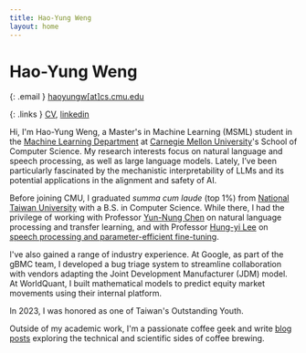 ```yaml
---
title: Hao-Yung Weng
layout: home
---
```


# Hao-Yung Weng

{: .email }
[haoyungw[at]cs.cmu.edu](mailto:haoyungw@cs.cmu.edu)

{: .links }
[CV](assets/CV_20240917.pdf), [linkedin](https://www.linkedin.com/in/haoyungweng/)

Hi, I'm Hao-Yung Weng, a Master's in Machine Learning (MSML) student in the [Machine Learning Department](https://www.ml.cmu.edu/) at [Carnegie Mellon University](https://www.cmu.edu/)'s School of Computer Science. My research interests focus on natural language and speech processing, as well as large language models. Lately, I’ve been particularly fascinated by the mechanistic interpretability of LLMs and its potential applications in the alignment and safety of AI.

Before joining CMU, I graduated *summa cum laude* (top 1%) from [National Taiwan University](https://www.ntu.edu.tw/english/) with a B.S. in Computer Science. While there, I had the privilege of working with Professor [Yun-Nung Chen](https://www.csie.ntu.edu.tw/~yvchen/) on natural language processing and transfer learning, and with Professor [Hung-yi Lee](https://speech.ee.ntu.edu.tw/~hylee/index.php) on [speech processing and parameter-efficient fine-tuning](https://arxiv.org/abs/2401.02122).

I've also gained a range of industry experience. At Google, as part of the gBMC team, I developed a bug triage system to streamline collaboration with vendors adapting the Joint Development Manufacturer (JDM) model. At WorldQuant, I built mathematical models to predict equity market movements using their internal platform.

In 2023, I was honored as one of Taiwan's Outstanding Youth.

Outside of my academic work, I'm a passionate coffee geek and write [blog posts](https://whycoffee.blog/en) exploring the technical and scientific sides of coffee brewing.